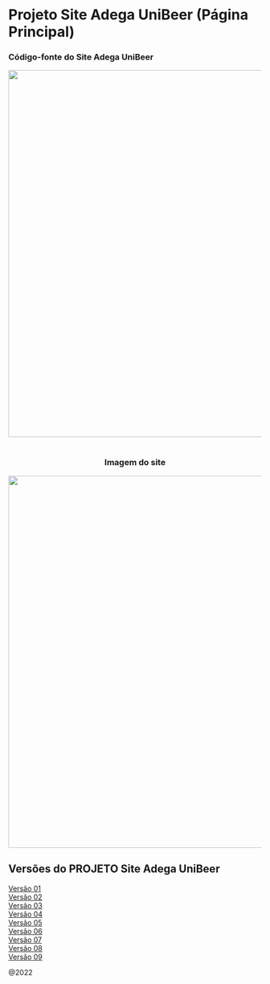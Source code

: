 # Projeto Site Adega UniBeer (Página Principal)
### Código-fonte do Site Adega UniBeer

<div align="center">
<img src="https://scontent.fcgh22-1.fna.fbcdn.net/v/t39.30808-6/311135244_1416509995539447_4991401465132922560_n.jpg?_nc_cat=105&ccb=1-7&_nc_sid=730e14&_nc_ohc=8ZJBKPYjWTAAX8AeKYY&_nc_ht=scontent.fcgh22-1.fna&oh=00_AT_dJDyI7QfAryJH9IdoKFoLsI6UauRNOOEPw5gCF8JQ4A&oe=635DEA5E" width="730px" />
<br/>
<br/>
<center>
 <h3> Imagem do site </h3>
</center>
<img src="https://scontent.fcgh22-1.fna.fbcdn.net/v/t39.30808-6/312716253_1435276753662771_6211523123687827375_n.jpg?_nc_cat=111&ccb=1-7&_nc_sid=730e14&_nc_ohc=D_Lsh3wSJIoAX9ylNt2&tn=kmuh0Oxsmyx9_u_G&_nc_ht=scontent.fcgh22-1.fna&oh=00_AfAf5EguMgPcn8Zgln9_EhAWZwkklrlOi3x7U0qLfZybzg&oe=63628AA7" width="740" /> 
</div>


## Versões do PROJETO Site Adega UniBeer 

[Versão 01](https://github.com/caiorodrigues2804/PROJETO_SITE_Adega_UniBeer/tree/v_01)<br/>
[Versão 02](https://github.com/caiorodrigues2804/PROJETO_SITE_Adega_UniBeer/tree/v_02)<br/>
[Versão 03](https://github.com/caiorodrigues2804/PROJETO_SITE_Adega_UniBeer/tree/v_03)<br/>
[Versão 04](https://github.com/caiorodrigues2804/PROJETO_SITE_Adega_UniBeer/tree/v_04)<br/>
[Versão 05](https://github.com/caiorodrigues2804/PROJETO_SITE_Adega_UniBeer/tree/v_05)<br/>
[Versão 06](https://github.com/caiorodrigues2804/PROJETO_SITE_Adega_UniBeer/tree/v_06)<br/>
[Versão 07](https://github.com/caiorodrigues2804/PROJETO_SITE_Adega_UniBeer/tree/v_07)<br/>
[Versão 08](https://github.com/caiorodrigues2804/PROJETO_SITE_Adega_UniBeer/tree/v_08)<br/>
[Versão 09](https://github.com/caiorodrigues2804/PROJETO_SITE_Adega_UniBeer/tree/v_09)<br/> 

@2022




